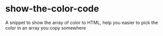 # show-the-color-code
A snippet to show the array of color to HTML, help you easier to pick the color in an array you copy somewhere
